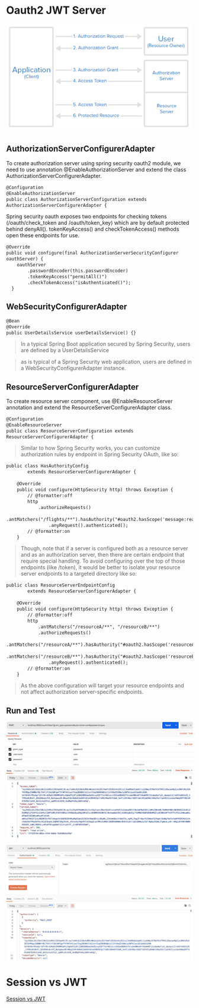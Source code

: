 Oauth2 JWT Server
===================


![enter image description here](https://github.com/VickyFengYu/oauth2-jwt-server/blob/master/image/Oauth2-Flow.png?raw=true)


## <i class="icon-folder-open"></i> AuthorizationServerConfigurerAdapter


To create authorization server using spring security oauth2 module, we need to use annotation @EnableAuthorizationServer and extend the class AuthorizationServerConfigurerAdapter.


```
@Configuration
@EnableAuthorizationServer
public class AuthorizationServerConfiguration extends AuthorizationServerConfigurerAdapter {

```



Spring security oauth exposes two endpoints for checking tokens (/oauth/check_token and /oauth/token_key) which are by default protected behind denyAll(). tokenKeyAccess() and checkTokenAccess() methods open these endpoints for use.


```
@Override
public void configure(final AuthorizationServerSecurityConfigurer oauthServer) {
    oauthServer
        .passwordEncoder(this.passwordEncoder)
        .tokenKeyAccess("permitAll()")
        .checkTokenAccess("isAuthenticated()");
  }

```


## <i class="icon-folder-open"></i> WebSecurityConfigurerAdapter

```
@Bean
@Override
public UserDetailsService userDetailsService() {}

```

> In a typical Spring Boot application secured by Spring Security, users are defined by a UserDetailsService

> as is typical of a Spring Security web application, users are defined in a WebSecurityConfigurerAdapter instance.


## <i class="icon-folder-open"></i> ResourceServerConfigurerAdapter

To create resource server component, use @EnableResourceServer annotation and extend the ResourceServerConfigurerAdapter class.


```
@Configuration
@EnableResourceServer
public class ResourceServerConfiguration extends ResourceServerConfigurerAdapter {

```


> Similar to how Spring Security works, you can customize authorization rules by endpoint in Spring Security OAuth, like so:

```
public class HasAuthorityConfig
		extends ResourceServerConfigurerAdapter {

	@Override
	public void configure(HttpSecurity http) throws Exception {
		// @formatter:off
		http
			.authorizeRequests()
				.antMatchers("/flights/**").hasAuthority("#oauth2.hasScope('message:read')")
				.anyRequest().authenticated();
		// @formatter:on
	}

```

> Though, note that if a server is configured both as a resource server and as an authorization server, then there are certain endpoint that require special handling. To avoid configuring over the top of those endpoints (like /token), it would be better to isolate your resource server endpoints to a targeted directory like so:


```
public class ResourceServerEndpointConfig
		extends ResourceServerConfigurerAdapter {

	@Override
	public void configure(HttpSecurity http) throws Exception {
		// @formatter:off
		http
			.antMatchers("/resourceA/**", "/resourceB/**")
			.authorizeRequests()
				.antMatchers("/resourceA/**").hasAuthority("#oauth2.hasScope('resourceA:read')")
				.antMatchers("/resourceB/**").hasAuthority("#oauth2.hasScope('resourceB:read')")
				.anyRequest().authenticated();
		// @formatter:on
	}
```

> As the above configuration will target your resource endpoints and not affect authorization server-specific endpoints.


## <i class="icon-folder-open"></i> Run and Test


![enter image description here](https://github.com/VickyFengYu/oauth2-jwt-server/blob/master/image/jwt-token.jpg?raw=true)


![enter image description here](https://github.com/VickyFengYu/oauth2-jwt-server/blob/master/image/user-api.jpg?raw=true)



# <i class="icon-folder-open"></i> Session vs JWT

[Session vs JWT](https://vickyfengyu.github.io/springboot-session-vs-JWT)

